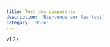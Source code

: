 ```yaml
---
title: Test des composants
description: 'Bienvenue sur les test'
category: 'More'
---
```



<d-badge>

v1.2+

</d-badge>